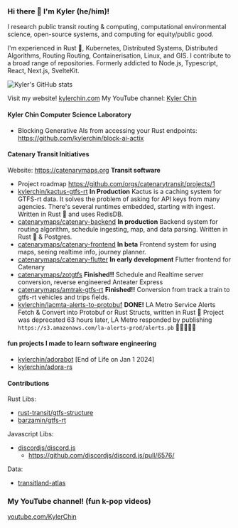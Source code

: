### Hi there 👋 I'm Kyler (he/him)!
I research public transit routing & computing, computational environmental science, open-source systems, and computing for equity/public good.

I'm experienced in Rust 🦀, Kubernetes, Distributed Systems, Distributed Algorithms, Routing Routing, Containerisation, Linux, and GIS. I contribute to a broad range of repositories. 
Formerly addicted to Node.js, Typescript, React, Next.js, SvelteKit.

![Kyler's GitHub stats](https://github-readme-stats.vercel.app/api?username=kylerchin&show_icons=true&theme=radical)

Visit my website! [kylerchin.com](https://kylerchin.com)
My YouTube channel: [Kyler Chin](https://youtube.com/KylerChin)

#### Kyler Chin Computer Science Laboratory 
- Blocking Generative AIs from accessing your Rust endpoints: https://github.com/kylerchin/block-ai-actix

#### Catenary Transit Initiatives
Website: https://catenarymaps.org
**Transit software**
 - Project roadmap https://github.com/orgs/catenarytransit/projects/1
 - [kylerchin/kactus-gtfs-rt](https://github.com/catenarytransit/kactus-gtfs-rt) **In Production**
Kactus is a caching system for GTFS-rt data. It solves the problem of asking for API keys from many agencies. There's several runtimes embedded, starting with ingest. Written in Rust 🦀 and uses RedisDB.
 - [catenarymaps/catenary-backend](https://github.com/catenarytransit/catenary-backend/) **In production**
Backend system for routing algorithm, schedule ingesting, map, and data parsing. Written in Rust 🦀 & Postgres. 
 - [catenarymaps/catenary-frontend](https://github.com/catenarytransit/catenary-frontend/) **In beta** Frontend system for using maps, seeing realtime info, journey planner.
 - [catenarymaps/catenary-flutter](https://github.com/catenarytransit/catenary-flutter) **In early development** Flutter frontend for Catenary
 - [catenarymaps/zotgtfs](https://github.com/catenarytransit/zotgtfs) **Finished!!** Schedule and Realtime server conversion, reverse engineered Anteater Express
 - [catenarymaps/amtrak-gtfs-rt](https://github.com/catenarytransit/amtrak-gtfs-rt) **Finished!!** Conversion from track a train to gtfs-rt vehicles and trips fields.
 - [kylerchin/lacmta-alerts-to-protobuf](https://github.com/catenarytransit/lacmta-alerts-to-protobuf) **DONE!**  LA Metro Service Alerts Fetch & Convert into Protobuf or Rust Structs, written in Rust 🦀
   Project was deprecated 63 hours later, LA Metro responded by publishing `https://s3.amazonaws.com/la-alerts-prod/alerts.pb` 🎉🎉🎉🎉🎉

#### fun projects I made to learn software engineering 

- [kylerchin/adorabot](https://github.com/kylerchin/adorabot) [End of Life on Jan 1 2024]
- [kylerchin/adora-rs](https://github.com/kylerchin/adora-rs) 

#### Contributions

Rust Libs:

- [rust-transit/gtfs-structure](https://github.com/rust-transit/gtfs-structure)
- [barzamin/gtfs-rt](https://github.com/barzamin/gtfs-rt)

Javascript Libs:

- [discordjs/discord.js](https://github.com/discordjs/discord.js)
  - https://github.com/discordjs/discord.js/pull/6576/

Data:
- [transitland-atlas](https://github.com/transitland/transitland-atlas/)
<!--
**kylerchin/kylerchin** is a ✨ _special_ ✨ repository because its `README.md` (this file) appears on your GitHub profile.

Here are some ideas to get you started:

- 🔭 I’m currently working on ...
- 🌱 I’m currently learning ...
- 👯 I’m looking to collaborate on ...
- 🤔 I’m looking for help with ...
- 💬 Ask me about ...
- 📫 How to reach me: ...
- 😄 Pronouns: ...
- ⚡ Fun fact: ...
-->

### My YouTube channel! (fun k-pop videos)
[youtube.com/KylerChin](https://www.youtube.com/KylerChin)
